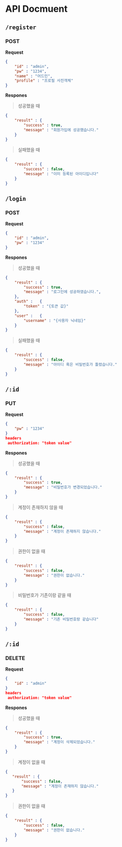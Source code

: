 # API Docmuent
## `/register`
### POST
**Request**
```json
{
    "id" : "admin",
    "pw" : "1234",
    "name" : "어드민",
    "profile" : "프로필 사진객체"
}
```

**Respones**
> 성공했을 때
```json
{
    "result" : {
        "success" : true, 
        "message" : "회원가입에 성공했습니다."
    }
}
```
> 실패했을 때
```json
{
    "result" : {
        "success" : false,
        "message" : "이미 등록된 아이디입니다"
    }
}
```

## `/login`
### POST
**Request**
```json
{
    "id" : "admin",
    "pw" : "1234"
}
```

**Respones**
> 성공했을 때
```json
{
    "result" : {
        "success" : true,
        "message" : "로그인에 성공하였습니다.",
    },
    "auth" :   {
        "token" : "{토큰 값}"
    },
    "user" :   {
        "username" : "{사용자 닉네임}"
    }
}
``` 

> 실패했을 때
```json
{
    "result" : {
        "success" : false,
        "message" : "아이디 혹은 비밀번호가 틀렸습니다."
    }
}
```

## `/:id`
### PUT
**Request**

```json
{
    "pw" : "1234"
}
headers
 authorization: "token value"
```
**Respones**
> 성공했을 때
```json
{
    "result" : {
        "success" : true,
        "message" : "비밀번호가 변경되었습니다."
    }
}
```


> 계정이 존재하지 않을 때
```json
{
    "result" : {
        "success" : false,
        "message" : "계정이 존재하지 않습니다."
    }
}
```

> 권한이 없을 때
```json
{
    "result" : {
        "success" : false,
        "message" : "권한이 없습니다."
    }
}
```

> 비밀번호가 기존이랑 같을 때
```json
{
    "result" : {
        "success" : false,
        "message" : "기존 비밀번호랑 같습니다"
    }
}
```

## `/:id`
### DELETE
**Request**
```json
{
    "id" : "admin"
}
headers
 authorization: "token value"
```

**Respones**
> 성공했을 때
```json
{
    "result" : {
        "success" : true,
        "message" : "계정이 삭제되었습니다."
    }
}
```

 > 계정이 없을 때
 ```json
{
    "result" : {
        "success" : false,
        "message" : "계정이 존재하지 않습니다."
    }
}
```

> 권한이 없을 때
```json
{
    "result" : {
        "success" : false,
        "message" : "권한이 없습니다."
    }
}
```
